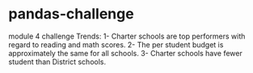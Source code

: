 # pandas-challenge
module 4 challenge
Trends:
1- Charter schools are top performers with regard to reading and math scores.
2- The per student budget is approximately the same for all schools.
3- Charter schools have fewer student than District schools.
